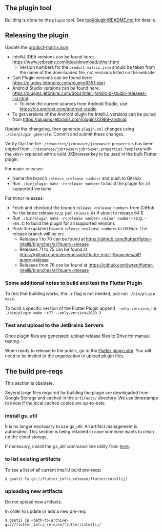 ## The plugin tool

Building is done by the `plugin` tool. See [tool/plugin/README.md](../tool/plugin/README.md) for details.

## Releasing the plugin

Update the [product-matrix.json](../product-matrix.json):
- IntelliJ IDEA versions can be found here: https://www.jetbrains.com/idea/download/other.html
  - Version numbers for the `product-matrix.json` should be taken from the name of the downloaded file, not versions listed on the website.
- Dart Plugin versions can be found here: https://plugins.jetbrains.com/plugin/6351-dart
- Android Studio versions can be found here: https://plugins.jetbrains.com/docs/intellij/android-studio-releases-list.html
  - To view the current sources from Android Studio, use https://cs.android.com/android-studio
- To get versions of the Android plugin for IntelliJ, versions can be pulled from https://plugins.jetbrains.com/plugin/22989-android

Update the changelog, then generate `plugin.xml` changes using `./bin/plugin generate`. Commit and submit these changes.

Verify that the file `./resources/jxbrowser/jxbrowser.properties` has been copied from `./resources/jxbrowser/jxbrowser.properties.template` with the `<KEY>` replaced with a valid JXBrowser key to be used in the built Flutter plugin.

For major releases:
- Name the branch `release_<release number>` and push to GitHub
- Run `./bin/plugin make -r<release number>` to build the plugin for all supported versions

For minor releases:
- Fetch and checkout the branch `release_<release number>` from GitHub for the latest release (e.g. pull `release_64` if about to release 64.1)
- Run `./bin/plugin make -r<release number>.<minor number>` (e.g. `-r64.1`) to build the plugin for all supported versions
- Push the updated branch `release_<release number>` to GitHub. The release branch will be on:
  - Releases 1 to 70 can be found at https://github.com/flutter/flutter-intellij/branches/all?query=release
  - Releases 71 to 75 can be found at https://github.com/stevemessick/flutter-intellij/branches/all?query=release
  - Releases from 76 can be found at https://github.com/jwren/flutter-intellij/branches/all?query=release

### Some additional notes to build and test the Flutter Plugin

To test that building works, the `-r` flag is not needed, just run `./bin/plugin make`.

To build a specific version of the Flutter Plugin append `--only-version=`, i.e. `./bin/plugin make -r77 --only-version=2023.3`

### Test and upload to the JetBrains Servers

Once plugin files are generated, upload release files to Drive for manual testing.

When ready to release to the public, go to the [Flutter plugin site](https://plugins.jetbrains.com/plugin/9212-flutter). You will need to be invited to the organization to upload plugin files.

## The build pre-reqs

This section is obsolete.

Several large files required for building the plugin are downloaded from Google Storage
and cached in the `artifacts/` directory. We use timestamps to know if the local cached
copies are up-to-date.

### install gs_util

It is no longer necessary to use gs_util. All artifact management is automated.
This section is being retained in case someone wants to clean up the cloud storage.

If necessary, install the gs_util command-line utility from
[here](https://cloud.google.com/storage/docs/gsutil_install).

### to list existing artifacts

To see a list of all current IntelliJ build pre-reqs:

```shell
$ gsutil ls gs://flutter_infra_release/flutter/intellij/
```

### uploading new artifacts

Do not upload new artifacts.

In order to update or add a new pre-req:

```shell
$ gsutil cp <path-to-archive> gs://flutter_infra_release/flutter/intellij/
```
